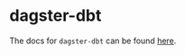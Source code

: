 # dagster-dbt

The docs for `dagster-dbt` can be found
[here](https://docs.dagster.io/_apidocs/libraries/dagster-dbt).
